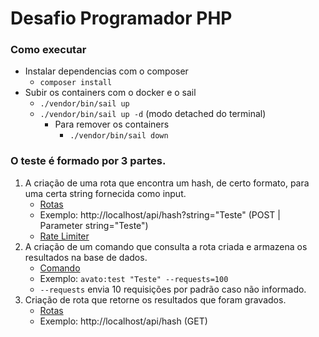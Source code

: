 # Desafio Programador PHP

### Como executar

- Instalar dependencias com o composer
  - `composer install`
- Subir os containers com o docker e o sail
  - `./vendor/bin/sail up`
  - `./vendor/bin/sail up -d` (modo detached do terminal)
    - Para remover os containers
        - `./vendor/bin/sail down`
      
### O teste é formado por 3 partes.

1. A criação de uma rota que encontra um hash, de certo formato, para uma certa string fornecida como
   input.
   - [Rotas](routes/api.php)
   - Exemplo: http://localhost/api/hash?string="Teste" (POST | Parameter string="Teste")
   - [Rate Limiter](app/Providers/RouteServiceProvider.php)
2. A criação de um comando que consulta a rota criada e armazena os resultados na base de dados.
   - [Comando](app/Console/Commands/avato.php)
   - Exemplo: `avato:test "Teste" --requests=100`
   - `--requests` envia 10 requisições por padrão caso não informado.
3. Criação de rota que retorne os resultados que foram gravados.
    - [Rotas](routes/api.php)
    - Exemplo: http://localhost/api/hash (GET)
